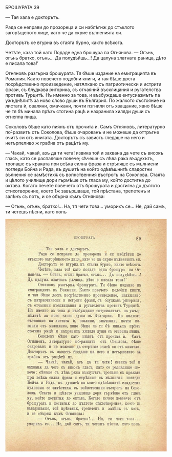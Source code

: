﻿БРОШУРАТА	39

— Тая хала е докторътъ.

Рада се неправи до прозореца и си наблѣгнж до стъклото загорѣщепото лице, като че да скрие вълненията си.

Докторътъ се втурна въ стаята бурно, както всѣкога.

Четѣте, каза той като Подаде една брошура па Огнянова. — Огънь, огънь братко, огънь... Да полудѣйшь...! Да цалуна златната раница, дѣто е писала това!’

Огняновъ разгърна брошурата. Тя бѣше издание на емиграцията въ Ромапия. Както повечето подобни книги, и тая бѣше доста посрѣдственно произведение, натѫпкано съ патриотически и истрити фрази, съ блудкава риторика, съ отчаяний въсклицания и ругателства противъ Турцитѣ. Нъ именно за това. и възбуждаше ентусиазмътъ па ужъднѣлитѣ за ново слово души въ България. По жалкото състояние на листата ѝ, оваляни, омачкани, почти пзгнили отъ хващание, явно бѣше че тя бѣ минала прѣзъ стотина рацѣ и нахранила хиляди души съ огнеппа пища.

Соколовъ бѣше като пиянъ отъ прочита ѝ. Самъ Огняновъ, литературно по́-развитъ отъ Соколова, бѣше очарованъ и не можеше да оттръгне очитѣ си отъ книгата. Докторътъ съ зависть гледаше на него и нетърпеливо ж грабна отъ рацѣтѣ му.

— Чакай, чакай, азъ да ти чета! извика той и захвана да чете съ високъ гласъ, като се распаляше повече; сѣчеше съ лѣва рака въздухътъ, тропаше съ краката при всѣка силна фраза и стрѣляше съ мълниени погледи Бойча и Рада, въ душитѣ на който одѣвѣшнитѣ сладостни вълнения се замѣстихѫ съ вопнственния въстрогъ на Соколова. Стаята и цѣлото училище дори гърмѣше отъ гласа му, който достигна до октава. Когато печете повечето отъ брошурата и достигна до дългото стихотворение, което 1ж завършваше, той прѣстана, трепетенъ и залѣнъ съ потъ, и се обърна къмъ Огнянова:

— Огънь, огънь, братко!... На, тп чети това... уморихъ се... Не, дай самъ, ти четешъ пѣсни, като попъ

![original](images/104.jpg)

